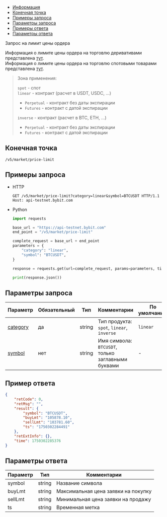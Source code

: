 - [Информация](#информация)
- [Конечная точка](#конечная-точка)
- [Примеры запроса](#примеры-запроса)
- [Параметры запроса](#параметры-запроса)
- [Примеры ответа](#примеры-ответа)
- [Параметры ответа](#параметры-ответа)

<a id="информация"></a>

Запрос на лимит цены ордера

Информация о лимите цены ордера на торговлю деривативами представлена [тут](https://announcements.bybit.com/en/article/adjustments-to-bybit-s-derivative-trading-limit-order-mechanism-blt469228de1902fff6/).  
Информация о лимите цены ордера на торговлю спотовыми товарами представлена [тут](https://announcements.bybit.com/en/article/title-adjustments-to-bybit-s-spot-trading-limit-order-mechanism-blt786c0c5abf865983/).

>Зона применения:  
>
>`spot` - спот  
>`linear` - контракт (расчет в USDT, USDC, ...)
>
> - `Perpetual` - контракт без даты экспирации
> - `Futures` - контракт с датой экспирации
>
>`inverse` - контракт (расчет в BTC, ETH, ...)
>
> - `Perpetual` - контракт без даты экспирации
> - `Futures` - контракт с датой экспирации

<a id="конечная-точка"></a>

## Конечная точка

`/v5/market/price-limit`

<a id="примеры-запроса"></a>

## Примеры запроса

- HTTP

  ```http
  GET /v5/market/price-limit?category=linear&symbol=BTCUSDT HTTP/1.1
  Host: api-testnet.bybit.com
  ```

- Python

  ```python
  import requests

  base_url = "https://api-testnet.bybit.com"
  end_point = "/v5/market/price-limit"

  complete_request = base_url + end_point
  parameters = {
      "category": "linear",
      "symbol": "BTCUSDT",
  }
  
  response = requests.get(url=complete_request, params=parameters, timeout=10)

  print(response.json())
  ```

<a id="параметры-запроса"></a>

## Параметры запроса

|Параметр  	                                                                 |Обязательный	 |Тип   	  |Комментарии                       |По умолчанию|
|-----------------------------------------------------------------------------|--------------|------------|----------------------------------|------------|
|[category](<../19.Определения значений в запросах и ответах.md#category>)  |да            |string    |Тип продукта: `spot`, `linear`, `inverse`   |`linear`        |
|[symbol](<../19.Определения значений в запросах и ответах.md#symbol>)	  |нет           |string    |Имя символа: `BTCUSDT`, только заглавными буквами |-           |

<a id="примеры-ответа"></a>

## Пример ответа

```json
{
    "retCode": 0,
    "retMsg": "",
    "result": {
        "symbol": "BTCUSDT",
        "buyLmt": "105878.10",
        "sellLmt": "103781.60",
        "ts": "1750302284491"
    },
    "retExtInfo": {},
    "time": 1750302285376
}
```

<a id="параметры-ответа"></a>

## Параметры ответа

|Параметр  |Тип       |Комментарии                                             |
|----------|----------|--------------------------------------------------------|
|symbol  |string       |Название символа                                       |
|buyLmt  |string       |Максимальная цена заявки на покупку                    |
|sellLmt  |string       |Минимальная цена заявки на продажу                    |
|ts  |string       |Временная метка                                            |
